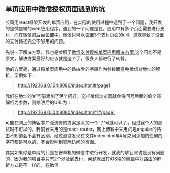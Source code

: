 ## 单页应用中微信授权页面遇到的坑

公司用react框架开发的单页应用，在实际的使用过程中遇到了一个问题，我开发的是微信端的web应用程序，遇到的一个问题是在，应用中有多个页面需要进行支付，而在微信的后台设置中，微信只可以设置3个支付页面的url，这就导致了设置的支付路径完全不够用的问题。

先说一下解决方案，我也是参照了[微信支付授权单页应用解决方案](http://blog.csdn.net/liufeng520/article/details/51354741),这个可能不是原文，解决方案最好的应该就是这个了，很多人都进行了转载。

他的方案是，通过将单页应用中的路由后的字段作为参数而避免微信对地址的解析，示例如下：

> http://192.168.0.104:8080/index.html#/page1

我们在地址的‘#’号前添加了俩个问好，这样微信浏览器就会将问号后面的值全部解析为参数，则修改后的URL为：

> http://192.168.0.104:8080/index.html??#/page1

可能在网上的博客中广泛流传的方案是添加一个‘？’号就可以了，经过我个人的测试时不可以的，我前台采用的是react-router，网上博客中采用的是angular的路由不知道会不会有区别，经过测试发现在文件index.html与#号之间添加的任何的字符都是可以的，不会影响到实际访问的页面。

其实如果你是单纯的只是在安卓机的微信中进行开发，就我的项目来说是没有问题的，因为我的项目中只有2个涉及到支付，问题就出在iOS端的微信中对路由的解析方式是不一样的，在微信 